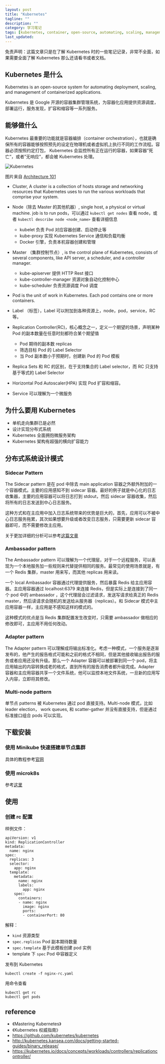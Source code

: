 ```yaml
---
layout: post
title: "Kubernetes"
tagline: ""
description: ""
category: 学习笔记
tags: [kubernetes, container, open-source, automating, scaling, management, docker, ]
last_updated:
---
```


免责声明：这篇文章只是在了解 Kubernetes 时的一些笔记记录，非常不全面，如果需要全面了解 Kubernetes 那么还请看书或者文档。

## Kubernetes 是什么
Kubernetes is an open-source system for automating deployment, scaling, and management of containerized applications.

Kubernetes 是 Google 开源的容器集群管理系统，为容器化应用提供资源调度，部署运行，服务发现，扩容和缩容等一系列服务。

## 能够做什么
Kubernetes 最重要的功能就是容器编排（container orchestration），也就是确保所有的容器能够按照预先的设定在物理机或者虚拟机上执行不同的工作流程。容器必须按照约定打包， Kubernetes 会监控所有正在运行的容器，如果容器”死亡“，或者”无响应“，都会被 Kubernetes 处理。

![Kubernetes](/assets/kubertes.png)

图片来自 [Architecture 101](https://www.aquasec.com/wiki/display/containers/Kubernetes+Architecture+101)

- Cluster, A cluster is a collection of hosts storage and networking resources that Kubernetes uses to run the various workloads that comprise your system.
- Node（除去 Master 的其他机器）, single host, a physical or virtual machine. job is to run pods，可以通过 `kubectl get nodes` 查看 node，或者 `kubectl describe node <node_name>` 查看详细信息

    - kubelet 负责 Pod 对应容器创建、启动停止等
    - kube-proxy 实现 Kubernetes Service 通信和负载均衡
    - Docker 引擎，负责本机容器创建和管理

- Master （集群控制节点）, is the control plane of Kubernetes, consists of several components, like API server, a scheduler, and a controller manager.

    - kube-apiserver 提供 HTTP Rest 接口
    - kube-controller-manager 资源对象自动化控制中心
    - kube-scheduler 负责资源调度 Pod 调度

- Pod is the unit of work in Kubernetes. Each pod contains one or more containers.
- Label （标签），Label 可以附加到各种资源上，node，pod，service，RC 等。
- Replication Controller(RC)，核心概念之一，定义一个期望的场景，声明某种 Pod 的副本数量在任意时刻都符合某个期望值

    - Pod 期待的副本数 replicas
    - 筛选目标 Pod 的 Label Selector
    - 当 Pod 副本数小于预期时，创建新 Pod 的 Pod 模板

- Replica Sets 和 RC 的区别，在于支持集合的 Label selector，而 RC 只支持基于等式的 Label Selector
- Horizontal Pod Autoscaler(HPA) 实现 Pod 扩容和缩容。
- Service 可以理解为一个微服务

## 为什么要用 Kubernetes

- 单机走向集群已是必然
- 设计实现分布式系统
- Kubernetes 全面拥抱微服务架构
- Kubernetes 架构有超强的横向扩容能力

## 分布式系统设计模式

### Sidecar Pattern
The Sidecar pattern 是在 pod 中除去 main application 容器之外额外附加的一个容器模式。主要的应用感知不到 sidecar 容器。最好的例子就是中心化的日志收集器，主要的应用容器可以将日志打到 stdout，然后 sidecar 容器收集，然后将所有的日志发送到中心日志服务。

这种方式和在主应用中加入日志系统带来的优势是巨大的，首先，应用可以不被中心日志服务拖累，其次如果想要升级或者改变日志服务，只需要更新 sidecar 容器即可，而不需要修改主应用。

关于更加详细的分析可以参考[这篇文章](https://www.jianshu.com/p/f16498d06c20)

### Ambassador pattern
The Ambassador pattern 可以理解为一个代理层，对于一个远程服务，可以表现为一个本地服务加一些规则来代替提供相同的服务。最常见的使用场景就是，有一个 Redis 集群，master 用来写，而其他 replicas 用来读。

一个 local Ambassador 容器通过代理提供服务，然后暴露 Redis 给主应用容器。主应用容器通过 localhost:6379 来连接 Redis，但是实际上是连接到了同一个 pod 中的 ambassador ，这个代理层会过滤请求，发送写请求给真正的 Redis master，然后读请求会随机的发送给从服务器（replicas）。和 Sidecar 模式中主应用容器一样，主应用是不感知这样的模式的。

这种模式的优点是当 Redis 集群配置发生改变时，只需要 ambassador 做相应的修改即可，主应用不用任何改动。

### Adapter pattern
The Adapter pattern 可以理解成将输出标准化。考虑一种模式，一个服务是逐渐发布的，他产生的报告格式可能和之前的格式不相同，但是其他接收输出报告的服务或者应用还没有升级。那么一个 Adapter 容器可以被部署到同一个 pod，将主应用输出的内容转换成老的格式，直到所有的报告消费者都升级完成。Adapter 容器和主应用容器共享一个文件系统，他可以监控本地文件系统，一旦新的应用写入内容，立即将其修改。

### Multi-node pattern
单节点 patterns 被 Kubernetes 通过 pod 直接支持。Multi-node 模式，比如 leader election， work queues, 和 scatter-gather 并没有直接支持，但是通过标准接口组合 pods 可以实现。


## 下载安装

### 使用 Minikube 快速搭建单节点集群
具体的教程参考[官网](https://github.com/kubernetes/minikube)

### 使用 microk8s
参考[这里](/post/2018/10/microk8s.html)

## 使用

### 创建 rc 配置
样例文件：

    apiVersion: v1
    kind: ReplicationController
    metadata:
      name: nginx
    spec:
      replicas: 3
      selector:
        app: nginx
      template:
        metadata:
          name: nginx
          labels:
            app: nginx
        spec:
          containers:
          - name: nginx
            image: nginx
            ports:
            - containerPort: 80

解释：

- `kind` 资源类型
- `spec.replicas` Pod 副本期待数量
- `spec.template` 基于此模板创建 pod 实例
- template 下 `spec` Pod 中容器定义

发布到 Kubernetes

    kubectl create -f nginx-rc.yaml

用命令查看

    kubectl get rc
    kubectl get pods

## reference

- 《Mastering Kubernetes》
- 《Kubernetes 权威指南》
- <https://github.com/kubernetes/kubernetes>
- <http://kubernetes.kansea.com/docs/getting-started-guides/binary_release/>
- <https://kubernetes.io/docs/concepts/workloads/controllers/replicationcontroller/>
